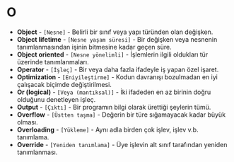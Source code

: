 # **O**

* **Object** - `[Nesne]` - Belirli bir sınıf veya yapı türünden olan değişken.
* **Object lifetime** - `[Nesne yaşam süresi]` - Bir değişken veya nesnenin tanımlanmasından işinin bitmesine kadar geçen süre.
* **Object oriented** - `[Nesne yönelimli]` - İşlemlerin ilgili oldukları tür üzerinde tanımlanmaları.
* **Operator** - `[İşleç]` - Bir veya daha fazla ifadeyle iş yapan özel işaret.
* **Optimization** - `[Eniyileştirme]` - Kodun davranışı bozulmadan en iyi çalışacak biçimde değiştirilmesi.
* **Or (logical)** - `[Veya (mantıksal)]` - İki ifadeden en az birinin doğru olduğunu denetleyen işleç.
* **Output** - `[Çıktı]` - Bir programın bilgi olarak ürettiği şeylerin tümü.
* **Overflow** - `[Üstten taşma]` - Değerin bir türe sığamayacak kadar büyük olması.
* **Overloading** - `[Yükleme]` - Aynı adla birden çok işlev, işlev v.b. tanımlama.
* **Override** - `[Yeniden tanımlama]` - Üye işlevin alt sınıf tarafından yeniden tanımlanması.
